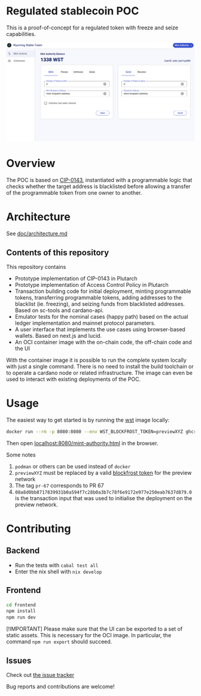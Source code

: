 # Regulated stablecoin POC

This is a proof-of-concept for a regulated token with freeze and seize capabilities.

![Screenshot of the UI showing the minting authority.](image.png)

# Overview

The POC is based on [CIP-0143](https://github.com/colll78/CIPs/blob/patch-3/CIP-0143/README.md), instantiated with a programmable logic that checks whether the target address is blacklisted before allowing a transfer of the programmable token from one owner to another.

# Architecture

See [doc/architecture.md](doc/architecture.md)

## Contents of this repository

This repository contains 
* Prototype implementation of CIP-0143 in Plutarch
* Prototype implementation of Access Control Policy in Plutarch
* Transaction building code for initial deployment, minting programmable tokens, transferring programmable tokens, adding addresses to the blacklist (ie. freezing), and seizing funds from blacklisted addresses. Based on sc-tools and cardano-api.
* Emulator tests for the nominal cases (happy path) based on the actual ledger implementation and mainnet protocol parameters.
* A user interface that implements the use cases using browser-based wallets. Based on next.js and lucid.
* An OCI container image with the on-chain code, the off-chain code and the UI


With the container image it is possible to run the complete system locally with just a single command.
There is no need to install the build toolchain or to operate a cardano node or related infrastructure.
The image can even be used to interact with existing deployments of the POC.

# Usage

The easiest way to get started is by running the [wst](https://github.com/input-output-hk/wsc-poc/pkgs/container/wst) image locally:

```bash
docker run --rm -p 8080:8080 --env WST_BLOCKFROST_TOKEN=previewXYZ ghcr.io/input-output-hk/wst:pr-67 manage 08a8d0bb8717839931b0a594f7c28b0a3b7c78f6e9172e977e250eab7637d879.0 start
```

Then open [localhost:8080/mint-authority.html](localhost:8080/mint-authority.html) in the browser.

Some notes
1. `podman` or others can be used instead of `docker`
2. `previewXYZ` must be replaced by a valid [blockfrost token](https://docs.blockfrost.io/#description/tokens) for the preview network
3. The tag `pr-67` corresponds to PR 67
4. `08a8d0bb8717839931b0a594f7c28b0a3b7c78f6e9172e977e250eab7637d879.0` is the transaction input that was used to initialise the deployment on the preview network.

# Contributing

## Backend

* Run the tests with `cabal test all`
* Enter the nix shell with `nix develop`

## Frontend

```bash
cd frontend
npm install
npm run dev
```

[!IMPORTANT]
Please make sure that the UI can be exported to a set of static assets.
This is necessary for the OCI image.
In particular, the command `npm run export` should succeed.

## Issues

Check out [the issue tracker](https://github.com/input-output-hk/wsc-poc/issues)

Bug reports and contributions are welcome!
